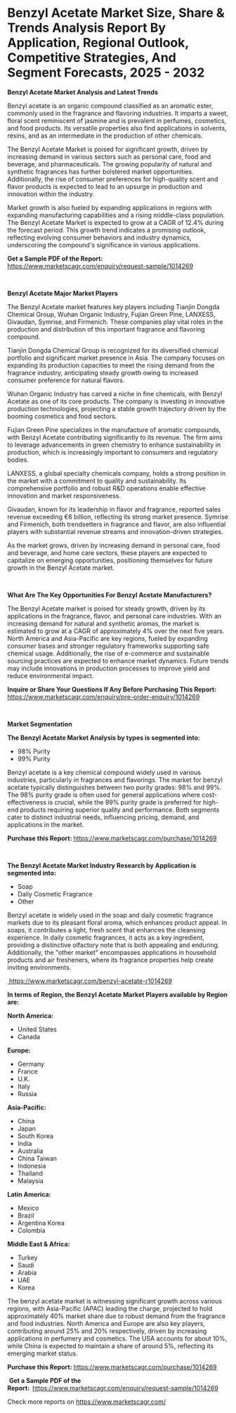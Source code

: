 <p><h1>Benzyl Acetate Market Size, Share & Trends Analysis Report By Application, Regional Outlook, Competitive Strategies, And Segment Forecasts, 2025 - 2032</h1></p><p><strong>Benzyl Acetate Market Analysis and Latest Trends</strong></p>
<p><p>Benzyl acetate is an organic compound classified as an aromatic ester, commonly used in the fragrance and flavoring industries. It imparts a sweet, floral scent reminiscent of jasmine and is prevalent in perfumes, cosmetics, and food products. Its versatile properties also find applications in solvents, resins, and as an intermediate in the production of other chemicals.</p><p>The Benzyl Acetate Market is poised for significant growth, driven by increasing demand in various sectors such as personal care, food and beverage, and pharmaceuticals. The growing popularity of natural and synthetic fragrances has further bolstered market opportunities. Additionally, the rise of consumer preferences for high-quality scent and flavor products is expected to lead to an upsurge in production and innovation within the industry.</p><p>Market growth is also fueled by expanding applications in regions with expanding manufacturing capabilities and a rising middle-class population. The Benzyl Acetate Market is expected to grow at a CAGR of 12.4% during the forecast period. This growth trend indicates a promising outlook, reflecting evolving consumer behaviors and industry dynamics, underscoring the compound's significance in various applications.</p></p>
<p><strong>Get a Sample PDF of the Report:&nbsp;</strong> <a href="https://www.marketscagr.com/enquiry/request-sample/1014269?utm_campaign=3298&utm_medium=2&utm_source=Github&utm_content=ia&utm_term=06032025&utm_id=benzyl-acetate">https://www.marketscagr.com/enquiry/request-sample/1014269</a></p>
<p>&nbsp;</p>
<p><strong>Benzyl Acetate Major Market Players</strong></p>
<p><p>The Benzyl Acetate market features key players including Tianjin Dongda Chemical Group, Wuhan Organic Industry, Fujian Green Pine, LANXESS, Givaudan, Symrise, and Firmenich. These companies play vital roles in the production and distribution of this important fragrance and flavoring compound.</p><p>Tianjin Dongda Chemical Group is recognized for its diversified chemical portfolio and significant market presence in Asia. The company focuses on expanding its production capacities to meet the rising demand from the fragrance industry, anticipating steady growth owing to increased consumer preference for natural flavors.</p><p>Wuhan Organic Industry has carved a niche in fine chemicals, with Benzyl Acetate as one of its core products. The company is investing in innovative production technologies, projecting a stable growth trajectory driven by the booming cosmetics and food sectors.</p><p>Fujian Green Pine specializes in the manufacture of aromatic compounds, with Benzyl Acetate contributing significantly to its revenue. The firm aims to leverage advancements in green chemistry to enhance sustainability in production, which is increasingly important to consumers and regulatory bodies.</p><p>LANXESS, a global specialty chemicals company, holds a strong position in the market with a commitment to quality and sustainability. Its comprehensive portfolio and robust R&D operations enable effective innovation and market responsiveness.</p><p>Givaudan, known for its leadership in flavor and fragrance, reported sales revenue exceeding €6 billion, reflecting its strong market presence. Symrise and Firmenich, both trendsetters in fragrance and flavor, are also influential players with substantial revenue streams and innovation-driven strategies.</p><p>As the market grows, driven by increasing demand in personal care, food and beverage, and home care sectors, these players are expected to capitalize on emerging opportunities, positioning themselves for future growth in the Benzyl Acetate market.</p></p>
<p>&nbsp;</p>
<p><strong>What Are The Key Opportunities For Benzyl Acetate Manufacturers?</strong></p>
<p><p>The Benzyl Acetate market is poised for steady growth, driven by its applications in the fragrance, flavor, and personal care industries. With an increasing demand for natural and synthetic aromas, the market is estimated to grow at a CAGR of approximately 4% over the next five years. North America and Asia-Pacific are key regions, fueled by expanding consumer bases and stronger regulatory frameworks supporting safe chemical usage. Additionally, the rise of e-commerce and sustainable sourcing practices are expected to enhance market dynamics. Future trends may include innovations in production processes to improve yield and reduce environmental impact.</p></p>
<p><strong>Inquire or Share Your Questions If Any Before Purchasing This Report:</strong> <a href="https://www.marketscagr.com/enquiry/pre-order-enquiry/1014269?utm_campaign=3298&utm_medium=2&utm_source=Github&utm_content=ia&utm_term=06032025&utm_id=benzyl-acetate">https://www.marketscagr.com/enquiry/pre-order-enquiry/1014269</a></p>
<p>&nbsp;</p>
<p><strong>Market Segmentation</strong></p>
<p><strong>The Benzyl Acetate Market Analysis by types is segmented into:</strong></p>
<p><ul><li>98% Purity</li><li>99% Purity</li></ul></p>
<p><p>Benzyl acetate is a key chemical compound widely used in various industries, particularly in fragrances and flavorings. The market for benzyl acetate typically distinguishes between two purity grades: 98% and 99%. The 98% purity grade is often used for general applications where cost-effectiveness is crucial, while the 99% purity grade is preferred for high-end products requiring superior quality and performance. Both segments cater to distinct industrial needs, influencing pricing, demand, and applications in the market.</p></p>
<p><strong>Purchase this Report:&nbsp;</strong><a href="https://www.marketscagr.com/purchase/1014269?utm_campaign=3298&utm_medium=2&utm_source=Github&utm_content=ia&utm_term=06032025&utm_id=benzyl-acetate">https://www.marketscagr.com/purchase/1014269</a></p>
<p>&nbsp;</p>
<p><strong>The Benzyl Acetate Market Industry Research by Application is segmented into:</strong></p>
<p><ul><li>Soap</li><li>Daily Cosmetic Fragrance</li><li>Other</li></ul></p>
<p><p>Benzyl acetate is widely used in the soap and daily cosmetic fragrance markets due to its pleasant floral aroma, which enhances product appeal. In soaps, it contributes a light, fresh scent that enhances the cleansing experience. In daily cosmetic fragrances, it acts as a key ingredient, providing a distinctive olfactory note that is both appealing and enduring. Additionally, the "other market" encompasses applications in household products and air fresheners, where its fragrance properties help create inviting environments.</p></p>
<p><a href="https://www.marketscagr.com/benzyl-acetate-r1014269?utm_campaign=3298&utm_medium=2&utm_source=Github&utm_content=ia&utm_term=06032025&utm_id=benzyl-acetate">&nbsp;https://www.marketscagr.com/benzyl-acetate-r1014269</a></p>
<p><strong>In terms of Region, the Benzyl Acetate Market Players available by Region are:</strong></p>
<p>
    <p> <strong> North America: </strong>
        <ul>
            <li>United States</li>
            <li>Canada</li>
        </ul>
        </p> 
    <p> <strong> Europe: </strong>
        <ul>
            <li>Germany</li>
            <li>France</li>
            <li>U.K.</li>
            <li>Italy</li>
            <li>Russia</li>
        </ul>
        </p> 
    <p> <strong> Asia-Pacific: </strong>
        <ul>
            <li>China</li>
            <li>Japan</li>
            <li>South Korea</li>
            <li>India</li>
            <li>Australia</li>
            <li>China Taiwan</li>
            <li>Indonesia</li>
            <li>Thailand</li>
            <li>Malaysia</li>
        </ul>
        </p> 
    <p> <strong> Latin America: </strong>
        <ul>
            <li>Mexico</li>
            <li>Brazil</li>
            <li>Argentina Korea</li>
            <li>Colombia</li>
        </ul>
        </p> 
    <p> <strong> Middle East & Africa: </strong>
        <ul>
            <li>Turkey</li>
            <li>Saudi</li>
            <li>Arabia</li>
            <li>UAE</li>
            <li>Korea</li>
        </ul>
    </p>
    </p>
<p><p>The benzyl acetate market is witnessing significant growth across various regions, with Asia-Pacific (APAC) leading the charge, projected to hold approximately 40% market share due to robust demand from the fragrance and food industries. North America and Europe are also key players, contributing around 25% and 20% respectively, driven by increasing applications in perfumery and cosmetics. The USA accounts for about 10%, while China is expected to maintain a share of around 5%, reflecting its emerging market status.</p></p>
<p><strong>Purchase this Report: </strong><a href="https://www.marketscagr.com/purchase/1014269?utm_campaign=3298&utm_medium=2&utm_source=Github&utm_content=ia&utm_term=06032025&utm_id=benzyl-acetate">https://www.marketscagr.com/purchase/1014269</a></p>
<p>&nbsp;<strong>Get a Sample PDF of the Report:&nbsp;&nbsp;</strong><a href="https://www.marketscagr.com/enquiry/request-sample/1014269?utm_campaign=3298&utm_medium=2&utm_source=Github&utm_content=ia&utm_term=06032025&utm_id=benzyl-acetate">https://www.marketscagr.com/enquiry/request-sample/1014269</a></p>
<p><strong></strong></p>
<p>Check more reports on <a href="https://www.marketscagr.com/?utm_campaign=3298&utm_medium=2&utm_source=Github&utm_content=ia&utm_term=06032025&utm_id=benzyl-acetate">https://www.marketscagr.com/</a></p>